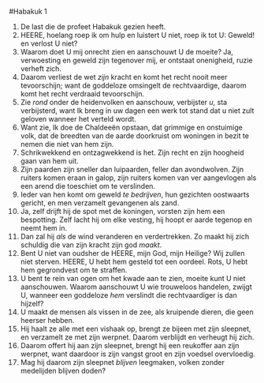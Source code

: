 #Habakuk 1
1. De last die de profeet Habakuk gezien heeft.
2. HEERE, hoelang roep ik om hulp en luistert U niet, roep ik tot U: Geweld! en verlost U niet? 
3. Waarom doet U mij onrecht zien en aanschouwt U de moeite? Ja, verwoesting en geweld zijn tegenover mij, er ontstaat onenigheid, ruzie verheft zich. 
4. Daarom verliest de wet *zijn* kracht en komt het recht nooit meer tevoorschijn; want de goddeloze omsingelt de rechtvaardige, daarom komt het recht verdraaid tevoorschijn. 
5. Zie *rond* onder de heidenvolken en aanschouw, verbijster *u*, sta verbijsterd, want Ik breng in uw dagen een werk tot stand dat u niet zult geloven wanneer het verteld wordt. 
6. Want zie, Ik doe de Chaldeeën opstaan, dat grimmige en onstuimige volk, dat de breedten van de aarde doorkruist om woningen in bezit te nemen die niet van hem zijn. 
7. Schrikwekkend en ontzagwekkend is het. Zijn recht en zijn hoogheid gaan van hem uit. 
8. Zijn paarden zijn sneller dan luipaarden, feller dan avondwolven. Zijn ruiters komen eraan in galop, zijn ruiters komen van ver aangevlogen als een arend die toeschiet om te verslinden. 
9. Ieder van hen komt om geweld *te bedrijven*, hun gezichten oostwaarts gericht, en men verzamelt gevangenen als zand. 
10. Ja, zelf drijft hij de spot met de koningen, vorsten zijn hem een bespotting. Zelf lacht hij om elke vesting, hij hoopt er aarde tegenop en neemt hem in. 
11. Dan zal hij *als* de wind veranderen en verdertrekken. Zo maakt hij zich schuldig die van zijn kracht zijn god *maakt*.
12. Bent U niet van oudsher de HEERE, mijn God, mijn Heilige? Wij zullen niet sterven. HEERE, U hebt hem gesteld tot een oordeel. Rots, U hebt hem gegrondvest om te straffen. 
13. U bent te rein van ogen om het kwade aan te zien, moeite kunt U niet aanschouwen. Waarom aanschouwt U wie trouweloos handelen, zwijgt U, wanneer een goddeloze *hem* verslindt die rechtvaardiger is dan hijzelf? 
14. U maakt de mensen als vissen in de zee, als kruipende dieren, die geen heerser hebben. 
15. Hij haalt ze alle met een vishaak op, brengt ze bijeen met zijn sleepnet, en verzamelt ze met zijn werpnet. Daarom verblijdt en verheugt hij zich. 
16. Daarom offert hij aan zijn sleepnet, brengt hij een reukoffer aan zijn werpnet, want daardoor is zijn vangst groot en zijn voedsel overvloedig. 
17. Mag hij daarom zijn sleepnet *blijven* leegmaken, volken zonder medelijden blijven doden?
